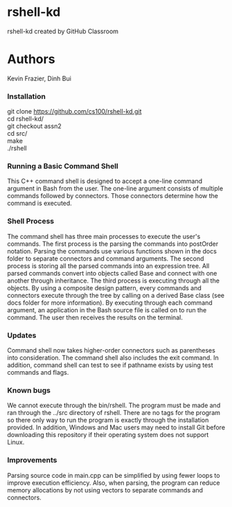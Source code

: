 # rshell-kd
rshell-kd created by GitHub Classroom

# Authors
Kevin Frazier, Dinh Bui

### Installation

git clone https://github.com/cs100/rshell-kd.git   
cd rshell-kd/   
git checkout assn2  
cd src/   
make   
./rshell   


### Running a Basic Command Shell
This C++ command shell is designed to accept a one-line command argument in Bash from the user. The one-line argument consists of
multiple commands followed by connectors. Those connectors determine how the command is executed.

### Shell Process
The command shell has three main processes to execute the user's commands. The first process is the parsing the commands into postOrder notation. Parsing the commands use various functions shown in the docs folder to separate connectors and command arguments. The second process is storing all the parsed commands into an expression tree. All parsed commands convert into objects called Base and connect with one another through inheritance. The third process is executing through all the objects. By using a composite design pattern, every commands and connectors execute through the tree by calling on a derived Base class (see docs folder for more information). By executing through each command argument, an application in the Bash source file is called on to run the command. The user then receives the results on the terminal.

### Updates
Command shell now takes higher-order connectors such as parentheses into consideration. The command shell also includes the exit command. In addition, command shell can test to see if pathname exists by using test commands and flags.

### Known bugs
We cannot execute through the bin/rshell. The program must be made and ran through the ../src directory of rshell. There are no tags for the program so there only way to run the program is exactly through the installation provided. In addition, Windows and Mac users may need to install Git before downloading this repository if their operating system does not support Linux.

### Improvements
Parsing source code in main.cpp can be simplified by using fewer loops to improve execution efficiency. Also, when parsing, the program can reduce memory allocations by not using vectors to separate commands and connectors.
